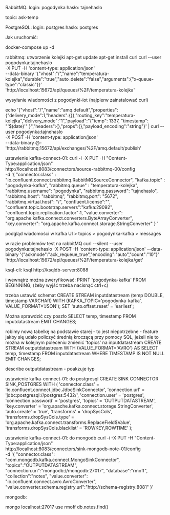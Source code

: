 RabbitMQ:
login: pogodynka
hasło: tajnehaslo

topic: ask-temp

PostgreSQL:
login: postgres
haslo: postgres


Jak uruchomić:

docker-compose up -d


rabbitmq: utworzenie kolejki
apt-get update
apt-get install curl
curl --user pogodynka:tajnehaslo \
      -X PUT -H 'content-type: application/json' \
      --data-binary '{"vhost":"/","name":"temperatura-kolejka","durable":"true","auto_delete":"false","arguments":{"x-queue-type":"classic"}}' \
      'http://localhost:15672/api/queues/%2F/temperatura-kolejka'



wysyłanie wiadomości z pogodynki-iot
(najpierw zainstalować curl)

echo '{"vhost":"/","name":"amq.default","properties":{"delivery_mode":1,"headers":{}},"routing_key":"temperatura-kolejka","delivery_mode":"1","payload":"{\"temp\": 1337, \"timestamp\": \"'$(date)'\" }","headers":{},"props":{},"payload_encoding":"string"}' |
curl --user pogodynka:tajnehaslo \
      -X POST -H 'content-type: application/json' \
      --data-binary @-  \
      'http://rabbitmq:15672/api/exchanges/%2F/amq.default/publish'


ustawienie kafka-connect-01:
curl -i -X PUT -H  "Content-Type:application/json" \
    http://localhost:8083/connectors/source-rabbitmq-00/config \
    -d '{
        "connector.class" : "io.confluent.connect.rabbitmq.RabbitMQSourceConnector",
        "kafka.topic" : "pogodynka-kafka",
        "rabbitmq.queue" : "temperatura-kolejka",
        "rabbitmq.username": "pogodynka",
        "rabbitmq.password": "tajnehaslo",
        "rabbitmq.host": "rabbitmq",
        "rabbitmq.port": "5672",
        "rabbitmq.virtual.host": "/",
        "confluent.license":"",
        "confluent.topic.bootstrap.servers":"kafka:29092",
        "confluent.topic.replication.factor":1,
        "value.converter": "org.apache.kafka.connect.converters.ByteArrayConverter",
        "key.converter": "org.apache.kafka.connect.storage.StringConverter"
    } '




podgląd wiadomości w kafka UI > topics > pogodynka-kafka > messages


w razie problemów test na rabbitMQ
 curl --silent --user pogodynka:tajnehaslo         -X POST -H 'content-type: application/json'         --data-binary '{"ackmode":"ack_requeue_true","encoding":"auto","count":"10"}'         'http://localhost:15672/api/queues/%2F/temperatura-kolejka/get'




ksql-cli:
ksql http://ksqldb-server:8088

i wewnątrz
można zweryfikować:
PRINT 'pogodynka-kafka' FROM BEGINNING;
(żeby wyjść trzeba nacisnąć ctrl+c)

trzeba ustawić schemat
CREATE STREAM inputdatastream (temp DOUBLE, timestamp VARCHAR) WITH (KAFKA_TOPIC='pogodynka-kafka', VALUE_FORMAT='JSON');
SET 'auto.offset.reset' = 'earliest';

Można sprawdzić czy poszło
SELECT temp, timestamp FROM inputdatastream EMIT CHANGES;


robimy nową tabelkę na podstawie starej - to jest niepotrzebne - feature jakby się udało policzyć średnią kroczącą przy pomocy SQL, jeżeli nie to można w kolejnym poleceniu zmienić 'topics' na inputdatastream
CREATE STREAM outputdatastream WITH (VALUE_FORMAT='AVRO') AS
  SELECT temp,
        timestamp
    FROM inputdatastream
   WHERE TIMESTAMP IS NOT NULL
    EMIT CHANGES;


describe outputdatastream - poakzuje typ

ustawienie kafka-connect-01:
do postgresql
  CREATE SINK CONNECTOR SINK_POSTGRES WITH (
    'connector.class'     = 'io.confluent.connect.jdbc.JdbcSinkConnector',
    'connection.url'      = 'jdbc:postgresql://postgres:5432/',
    'connection.user'     = 'postgres',
    'connection.password' = 'postgres',
    'topics'              = 'OUTPUTDATASTREAM',
    'key.converter'       = 'org.apache.kafka.connect.storage.StringConverter',
    'auto.create'         = 'true',
    'transforms'          = 'dropSysCols',
    'transforms.dropSysCols.type' = 'org.apache.kafka.connect.transforms.ReplaceField$Value',
    'transforms.dropSysCols.blacklist' = 'ROWKEY,ROWTIME'
  );




ustawienie kafka-connect-01:
do mongodb
curl -i -X PUT -H  "Content-Type:application/json" \
    http://localhost:8083/connectors/sink-mongodb-note-01/config \
    -d '{
    "connector.class": "com.mongodb.kafka.connect.MongoSinkConnector",
    "topics":"OUTPUTDATASTREAM",
    "connection.uri":"mongodb://mongodb:27017",
    "database":"rmoff",
    "collection":"notes",
    "value.converter": "io.confluent.connect.avro.AvroConverter",
    "value.converter.schema.registry.url":"http://schema-registry:8081"
    }'



mongodb:

mongo localhost:27017
use rmoff
db.notes.find()

